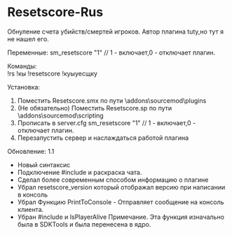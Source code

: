 # Resetscore-Rus
Обнуление  счета убийств/смертей игроков.
Автор плагина tuty,но тут я не нашел его.

Переменные: sm_resetscore "1" // 1 - включает,0 - отключает плагин.

Команды:	
!rs
!кы
!resetscore
!куыуесщку

Установка:	
1) Поместить Resetscore.smx по пути \addons\sourcemod\plugins
2) (Не обязательно) Поместить Resetscore.sp по пути \addons\sourcemod\scripting
3) Прописать в server.cfg
sm_resetscore "1" // 1 - включает,0 - отключает плагин.
4) Перезапустить сервер и наслаждаться работой плагина

Обновление: 1.1
- Новый синтаксис
- Подключение #include <morecolors> и раскраска чата.
- Сделал более современным способом информацию о плагине
- Убрал resetscore_version который отображал версию при написании в консоль
- Убрал Функцию PrintToConsole - Отправляет сообщение на консоль клиента.
- Убран #include <sdktools> и IsPlayerAlive 
Примечание. Эта функция изначально была в SDKTools и была перенесена в ядро.
